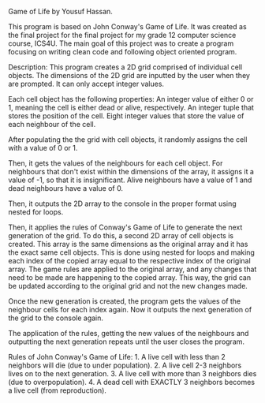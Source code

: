 Game of Life by Yousuf Hassan.

This program is based on John Conway's Game of Life. It was created as the final project for the final project for my grade 12 computer science course, ICS4U.
The main goal of this project was to create a program focusing on writing clean code and following object oriented program.

Description:
	This program creates a 2D grid comprised of individual cell objects.
	The dimensions of the 2D grid are inputted by the user when they are prompted.
	It can only accept integer values.

Each cell object has the following properties:
	An integer value of either 0 or 1, meaning the cell is either dead or alive, respectively.
	An integer tuple that stores the position of the cell.
	Eight integer values that store the value of each neighbour of the cell.

After populating the the grid with cell objects, it randomly assigns the cell with a value of 0 or 1.

Then, it gets the values of the neighbours for each cell object.
	For neighbours that don't exist within the dimensions of the array, it assigns it a value of -1, so that it is insignificant.
	Alive neighbours have a value of 1 and dead neighbours have a value of 0.

Then, it outputs the 2D array to the console in the proper format using nested for loops.

Then, it applies the rules of Conway's Game of Life to generate the next generation of the grid.
	To do this, a second 2D array of cell objects is created.
		This array is the same dimensions as the original array and it has the exact same cell objects.
		This is done using nested for loops and making each index of the copied array equal to the respective index of the original array.
	The game rules are applied to the original array, and any changes that need to be made are happening to the copied array.
		This way, the grid can be updated according to the original grid and not the new changes made.

Once the new generation is created, the program gets the values of the neighbour cells for each index again.
Now it outputs the next generation of the grid to the console again.

The application of the rules, getting the new values of the neighbours and outputting the next generation repeats until the user closes the program.

Rules of John Conway's Game of Life:
	1. A live cell with less than 2 neighbors will die (due to under population). 
	2. A live cell 2-3 neighbors lives on to the next generation. 
	3. A live cell with more than 3 neighbors dies (due to overpopulation).
	4. A dead cell with EXACTLY 3 neighbors becomes a live cell (from reproduction).

